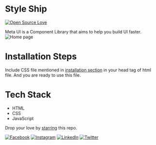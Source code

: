 # Style Ship
[![Open Source Love](https://badges.frapsoft.com/os/v2/open-source.svg?v=103)](https://github.com/anupkgurung)

Meta UI is a Component Library that aims to help you build UI faster.
![Home page](https://user-images.githubusercontent.com/31470135/152635914-549aafbb-627e-4d92-80a3-e23e3a6508eb.PNG)

# Installation Steps
Include CSS file mentioned in [installation section](https://metaui.netlify.app/) in your head tag of html file. And you are ready to use this file.

# Tech Stack
- HTML
- CSS
- JavaScript

Drop your love by [starring](https://metaui.netlify.app) this repo.

[![Facebook](https://img.shields.io/static/v1.svg?label=follow&message=@smileguptaaa&color=grey&logo=facebook&style=flat&logoColor=white&colorA=blue)](https://www.facebook.com/anup.gurung.9862)
[![Instagram](https://img.shields.io/static/v1.svg?label=follow&message=@smileguptaaa&color=grey&logo=instagram&style=flat&logoColor=white&colorA=blue)](https://www.instagram.com/aannupkmr/) 
[![LinkedIn](https://img.shields.io/static/v1.svg?label=connect&message=@smilegupta&color=grey&logo=linkedin&style=flat&logoColor=white&colorA=blue)](https://www.linkedin.com/in/anup-gurung-70b78788/) 
[![Twitter](https://img.shields.io/static/v1.svg?label=connect&message=@smileguptaaa&color=grey&logo=twitter&style=flat&logoColor=white&colorA=blue)](https://twitter.com/anupkgurung)
